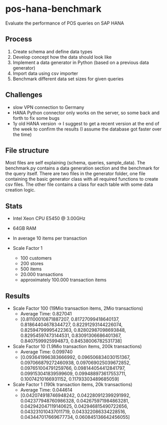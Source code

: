 pos-hana-benchmark
==================

Evaluate the performance of POS queries on SAP HANA


## Process

1. Create schema and define data types
2. Develop concept how the data should look like
3. Implement a data generator in Python (based on a previous data generator)
4. Import data using csv importer
5. Benchmark different data set sizes for given queries


## Challenges

* slow VPN connection to Germany
* HANA Python connector only works on the server, so some back and forth to fix some bugs
* 1y old HANA version -> I suggest to get a recent version at the end of the week to confirm the results (I assume the database got faster over the time)


## File structure

Most files are self explaining (schema, queries, sample_data).
The benchmark.py contains a data generation section and the benchmark for the query itself.
There are two files in the generator folder, one file containing the basic generator class with all required functions to create csv files. The other file contains a class for each table with some data creation logic.


## Stats

* Intel Xeon CPU E5450 @ 3.00GHz
* 64GB RAM

* In average 10 items per transaction
* Scale Factor 1
  * 100 customers
  * 200 stores
  * 500 items
  * 20.000 transactions
  * approximately 100.000 transaction items


## Results

* Scale Factor 100 (19Mio transaction items, 2Mio transactions)
  * Average Time: 0.827041
  * [0.81100010871887207, 0.81727099418640137, 0.81864404678344727, 0.82291293144226074, 0.82594799995422363, 0.82802987098693848, 0.82954597473144531, 0.83091306686401367, 0.8407599925994873, 0.84538006782531738]
* Scale Factor 10 (1.9Mio transaction items, 200k transactions)
  * Average Time: 0.099740
  * [0.093641996383666992, 0.096506834030151367, 0.097066879272460938, 0.097069025039672852, 0.097651004791259766, 0.098144054412841797, 0.099153041839599609, 0.099488973617553711, 0.10074210166931152, 0.11793303489685059]
* Scale Factor 1 (190k transaction items, 20k transactions)
  * Average Time: 0.044614
  * [0.042074918746948242, 0.042280912399291992, 0.042377948760986328, 0.042675971984863281, 0.042942047119140625, 0.042946815490722656, 0.043231010437011719, 0.043322086334228516, 0.043447017669677734, 0.060845136642456055]


